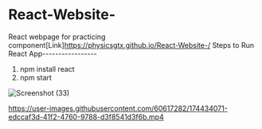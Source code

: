 # React-Website-
React webpage for practicing component[Link]https://physicsgtx.github.io/React-Website-/
Steps to Run React App-----------------
1. npm install react
2. npm start

![Screenshot (33)](https://user-images.githubusercontent.com/60617282/174433702-823e58ac-9803-4c44-bb0c-f24245f76b07.png)


https://user-images.githubusercontent.com/60617282/174434071-edccaf3d-41f2-4760-9788-d3f8541d3f6b.mp4

